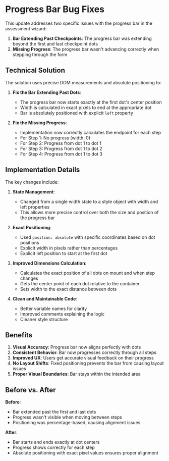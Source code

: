 # Progress Bar Bug Fixes

This update addresses two specific issues with the progress bar in the assessment wizard:

1. **Bar Extending Past Checkpoints**: The progress bar was extending beyond the first and last checkpoint dots
2. **Missing Progress**: The progress bar wasn't advancing correctly when stepping through the form

## Technical Solution

The solution uses precise DOM measurements and absolute positioning to:

1. **Fix the Bar Extending Past Dots**:
   - The progress bar now starts exactly at the first dot's center position
   - Width is calculated in exact pixels to end at the appropriate dot
   - Bar is absolutely positioned with explicit `left` property

2. **Fix the Missing Progress**:
   - Implementation now correctly calculates the endpoint for each step
   - For Step 1: No progress (width: 0)
   - For Step 2: Progress from dot 1 to dot 1
   - For Step 3: Progress from dot 1 to dot 2
   - For Step 4: Progress from dot 1 to dot 3

## Implementation Details

The key changes include:

1. **State Management**:
   - Changed from a single width state to a style object with width and left properties
   - This allows more precise control over both the size and position of the progress bar

2. **Exact Positioning**:
   - Used `position: absolute` with specific coordinates based on dot positions
   - Explicit width in pixels rather than percentages
   - Explicit left position to start at the first dot

3. **Improved Dimensions Calculation**:
   - Calculates the exact position of all dots on mount and when step changes
   - Gets the center point of each dot relative to the container
   - Sets width to the exact distance between dots

4. **Clean and Maintainable Code**:
   - Better variable names for clarity
   - Improved comments explaining the logic
   - Cleaner style structure

## Benefits

1. **Visual Accuracy**: Progress bar now aligns perfectly with dots
2. **Consistent Behavior**: Bar now progresses correctly through all steps
3. **Improved UX**: Users get accurate visual feedback on their progress
4. **No Layout Shifts**: Fixed positioning prevents the bar from causing layout issues
5. **Proper Visual Boundaries**: Bar stays within the intended area

## Before vs. After

**Before**:
- Bar extended past the first and last dots
- Progress wasn't visible when moving between steps
- Positioning was percentage-based, causing alignment issues

**After**:
- Bar starts and ends exactly at dot centers
- Progress shows correctly for each step
- Absolute positioning with exact pixel values ensures proper alignment
